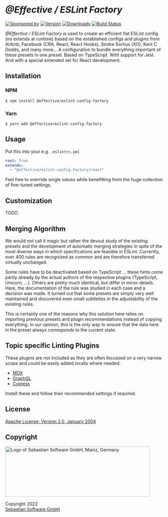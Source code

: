 # _@Effective / ESLint Factory_

[![Sponsored by][sponsor-img]][sponsor] [![Version][npm-version-img]][npm] [![Downloads][npm-downloads-img]][npm] [![Build Status][github-img]][github]

_@Effective / ESLint Factory_ is used to create an efficient flat ESLint config (no extends at runtime) based on the established configs and plugins from Airbnb, Facebook (CRA, React, React Hooks), Sindre Sorhus (XO), Kent C Dodds, and many more... A configuration to bundle everything important of these presets in one preset. Based on TypeScript. With support for Jest. And with a special extended set for React development.

[sponsor]: https://www.sebastian-software.de
[sponsor-img]: https://badgen.net/badge/Sponsored%20by/Sebastian%20Software/c41e54
[npm]: https://www.npmjs.com/package/@effective/eslint-config-factory
[npm-downloads-img]: https://badgen.net/npm/dm/@effective/eslint-config-factory
[npm-version-img]: https://badgen.net/npm/v/@effective/eslint-config-factory
[github]: https://github.com/sebastian-software/effective-eslint-config-factory/actions
[github-img]: https://badgen.net/github/status/sebastian-software/effective-eslint-config-factory?label=tests&icon=github

## Installation

### NPM

```console
$ npm install @effective/eslint-config-factory
```

### Yarn

```console
$ yarn add @effective/eslint-config-factory
```

## Usage

Put this into your e.g. `.eslintrc.yml`

```yaml
root: true
extends:
  - "@effective/eslint-config-factory/react"
```

Feel free to override single values while benefitting from the huge collection of fine-tuned settings.

## Customization

TODO

## Merging Algorithm

We would not call it magic but rather the devout study of the existing presets and the development of automatic merging strategies in spite of the most diverse ways in which specifications are feasible in ESLint.  Currently, over 400 rules are recognized as common and are therefore transferred virtually unchanged.

Some rules have to be deactivated based on TypeScript ... these hints come partly already by the actual authors of the respective plugins (TypeScript, Unicorn, ...). Others are pretty much identical, but differ in minor details. Here, the documentation of the rule was studied in each case and a decision was made. It turned out that some presets are simply very well maintained and discovered even small subtleties in the adjustability of the existing rules.

This is certainly one of the reasons why this solution here relies on importing previous presets and plugin recommendations instead of copying everything. In our opinion, this is the only way to ensure that the data here in the preset always corresponds to the current state.

## Topic specific Linting Plugins

These plugins are not included as they are often focussed on a very narrow scope and could be easily added locally where needed:

- [MDX](https://www.npmjs.com/package/eslint-plugin-mdx)
- [GraphQL](https://www.npmjs.com/package/@graphql-eslint/eslint-plugin)
- [Cypress](https://www.npmjs.com/package/eslint-plugin-cypress)

Install these and follow their recommended settings if required.

## License

[Apache License; Version 2.0, January 2004](http://www.apache.org/licenses/LICENSE-2.0)

## Copyright

<img src="https://cdn.rawgit.com/sebastian-software/sebastian-software-brand/0d4ec9d6/sebastiansoftware-en.svg" alt="Logo of Sebastian Software GmbH, Mainz, Germany" width="460" height="160"/>

Copyright 2022<br/>[Sebastian Software GmbH](https://www.sebastian-software.de)
